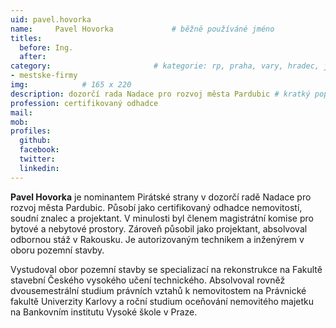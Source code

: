 ```yaml
---
uid: pavel.hovorka
name:     Pavel Hovorka      		# běžně používáné jméno
titles:
  before: Ing.
  after:
category:                 		# kategorie: rp, praha, vary, hradec, jmk, senat
- mestske-firmy
img:            # 165 x 220
description: dozorčí rada Nadace pro rozvoj města Pardubic # kratký popis, max 160 znaků
profession: certifikovaný odhadce
mail:
mob:
profiles:
  github:
  facebook: 
  twitter: 
  linkedin: 
---
```


**Pavel Hovorka** je nominantem Pirátské strany v dozorčí radě Nadace pro rozvoj města Pardubic. Působí jako certifikovaný odhadce nemovitostí, soudní znalec a projektant. V minulosti byl členem magistrátní komise pro bytové a nebytové prostory. Zároveň působil jako projektant, absolvoval odbornou stáž v Rakousku. Je autorizovaným technikem a inženýrem v oboru pozemní stavby.

Vystudoval obor pozemní stavby se specializací na rekonstrukce na Fakultě stavební Českého vysokého učení technického. Absolvoval rovněž dvousemestrální studium právních vztahů k nemovitostem na Právnické fakultě Univerzity Karlovy a roční studium oceňování nemovitého majetku na Bankovním institutu Vysoké škole v Praze.
